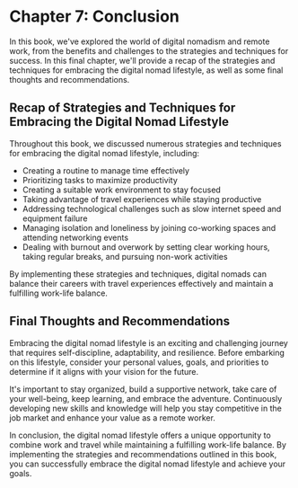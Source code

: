 Chapter 7: Conclusion
=====================

In this book, we've explored the world of digital nomadism and remote work, from the benefits and challenges to the strategies and techniques for success. In this final chapter, we'll provide a recap of the strategies and techniques for embracing the digital nomad lifestyle, as well as some final thoughts and recommendations.

Recap of Strategies and Techniques for Embracing the Digital Nomad Lifestyle
----------------------------------------------------------------------------

Throughout this book, we discussed numerous strategies and techniques for embracing the digital nomad lifestyle, including:

* Creating a routine to manage time effectively
* Prioritizing tasks to maximize productivity
* Creating a suitable work environment to stay focused
* Taking advantage of travel experiences while staying productive
* Addressing technological challenges such as slow internet speed and equipment failure
* Managing isolation and loneliness by joining co-working spaces and attending networking events
* Dealing with burnout and overwork by setting clear working hours, taking regular breaks, and pursuing non-work activities

By implementing these strategies and techniques, digital nomads can balance their careers with travel experiences effectively and maintain a fulfilling work-life balance.

Final Thoughts and Recommendations
----------------------------------

Embracing the digital nomad lifestyle is an exciting and challenging journey that requires self-discipline, adaptability, and resilience. Before embarking on this lifestyle, consider your personal values, goals, and priorities to determine if it aligns with your vision for the future.

It's important to stay organized, build a supportive network, take care of your well-being, keep learning, and embrace the adventure. Continuously developing new skills and knowledge will help you stay competitive in the job market and enhance your value as a remote worker.

In conclusion, the digital nomad lifestyle offers a unique opportunity to combine work and travel while maintaining a fulfilling work-life balance. By implementing the strategies and recommendations outlined in this book, you can successfully embrace the digital nomad lifestyle and achieve your goals.

